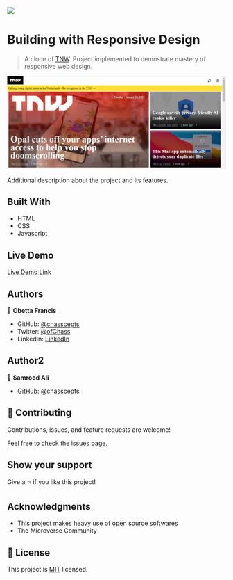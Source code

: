 ![](https://img.shields.io/badge/Microverse-blueviolet)

# Building with Responsive Design

> A clone of [TNW](https://perma.cc/M5ZV-Q2D6). Project implemented to demostrate mastery of responsive web design.

![screenshot](./app_screenshot.png)

Additional description about the project and its features.

## Built With

- HTML
- CSS
- Javascript

## Live Demo

[Live Demo Link](https://chasscepts.github.io/tnw-clone/)


## Authors

👤 **Obetta Francis**

- GitHub: [@chasscepts](https://github.com/chasscepts)
- Twitter: [@ofChass](https://twitter.com/ofChass)
- LinkedIn: [LinkedIn](https://www.linkedin.com/in/francis-obetta-4033b71bb/)

## Author2

👤 **Samrood Ali**

- GitHub: [@chasscepts](https://github.com/SamroodAli)

## 🤝 Contributing

Contributions, issues, and feature requests are welcome!

Feel free to check the [issues page](https://github.com/chasscepts/project-sneak-peak/issues).

## Show your support

Give a ⭐️ if you like this project!

## Acknowledgments

- This project makes heavy use of open source softwares
- The Microverse Community

## 📝 License

This project is [MIT](lic.url) licensed.